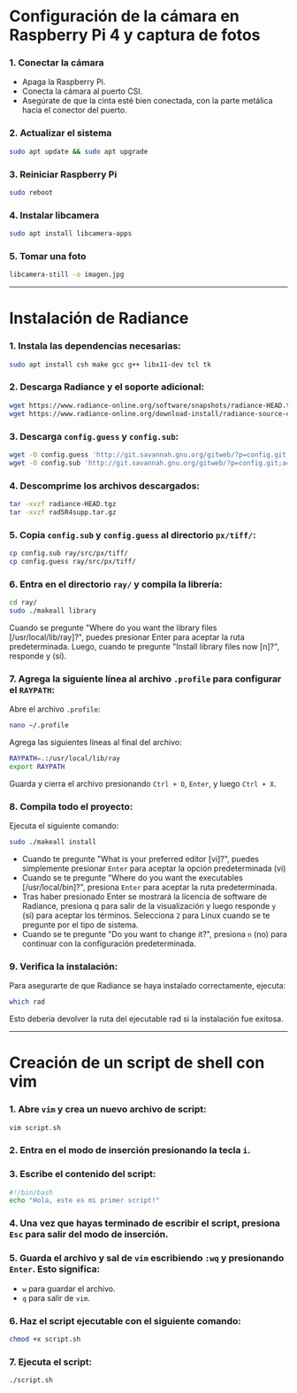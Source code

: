 # Configuración de la cámara en Raspberry Pi 4 y captura de fotos

### 1. Conectar la cámara
- Apaga la Raspberry Pi.
- Conecta la cámara al puerto CSI.
- Asegúrate de que la cinta esté bien conectada, con la parte metálica hacia el conector del puerto.

### 2. Actualizar el sistema
```bash
sudo apt update && sudo apt upgrade
```

### 3. Reiniciar Raspberry Pi
```bash
sudo reboot
```

### 4. Instalar libcamera
```bash
sudo apt install libcamera-apps
```

### 5. Tomar una foto
```bash
libcamera-still -o imagen.jpg
```

---

# Instalación de Radiance 

### 1. Instala las dependencias necesarias:

```bash
sudo apt install csh make gcc g++ libx11-dev tcl tk
```

### 2. Descarga Radiance y el soporte adicional:

```bash
wget https://www.radiance-online.org/software/snapshots/radiance-HEAD.tgz
wget https://www.radiance-online.org/download-install/radiance-source-code/latest-release/rad5R4supp.tar.gz
```

### 3. Descarga `config.guess` y `config.sub`:

```bash
wget -O config.guess 'http://git.savannah.gnu.org/gitweb/?p=config.git;a=blob_plain;f=config.guess;hb=HEAD'
wget -O config.sub 'http://git.savannah.gnu.org/gitweb/?p=config.git;a=blob_plain;f=config.sub;hb=HEAD'
```

### 4. Descomprime los archivos descargados:

```bash
tar -xvzf radiance-HEAD.tgz
tar -xvzf rad5R4supp.tar.gz
```

### 5. Copia `config.sub` y `config.guess` al directorio `px/tiff/`:

```bash
cp config.sub ray/src/px/tiff/
cp config.guess ray/src/px/tiff/
```

### 6. Entra en el directorio `ray/` y compila la librería:

```bash
cd ray/
sudo ./makeall library
```
Cuando se pregunte "Where do you want the library files [/usr/local/lib/ray]?", puedes presionar Enter para aceptar la ruta predeterminada. Luego, cuando te pregunte "Install library files now [n]?", responde y (sí).

### 7. Agrega la siguiente línea al archivo `.profile` para configurar el `RAYPATH`:
Abre el archivo `.profile`:

```bash
nano ~/.profile
```

Agrega las siguientes líneas al final del archivo:

```bash
RAYPATH=.:/usr/local/lib/ray
export RAYPATH
```
Guarda y cierra el archivo presionando `Ctrl + O`, `Enter`, y luego `Ctrl + X`.

### 8. Compila todo el proyecto:
Ejecuta el siguiente comando:

```bash
sudo ./makeall install
```

- Cuando te pregunte "What is your preferred editor [vi]?", puedes simplemente presionar `Enter` para aceptar la opción predeterminada (vi)
- Cuando se te pregunte "Where do you want the executables [/usr/local/bin]?", presiona `Enter` para aceptar la ruta predeterminada.
- Tras haber presionado Enter se mostrará la licencia de software de Radiance, presiona q para salir de la visualización y luego responde `y` (sí) para aceptar los términos. Selecciona `2` para Linux cuando se te pregunte por el tipo de sistema.
- Cuando se te pregunte "Do you want to change it?", presiona `n` (no) para continuar con la configuración predeterminada.

### 9. Verifica la instalación:
Para asegurarte de que Radiance se haya instalado correctamente, ejecuta:

```bash
which rad
```

Esto debería devolver la ruta del ejecutable rad si la instalación fue exitosa.

---

# Creación de un script de shell con vim

### 1. Abre `vim` y crea un nuevo archivo de script:
```bash
vim script.sh
```

### 2. Entra en el **modo de inserción** presionando la tecla `i`.

### 3. Escribe el contenido del script:
```bash
#!/bin/bash
echo "Hola, este es mi primer script!"
```

### 4. Una vez que hayas terminado de escribir el script, presiona `Esc` para salir del **modo de inserción**.

### 5. Guarda el archivo y sal de `vim` escribiendo `:wq` y presionando `Enter`. Esto significa:
- `w` para guardar el archivo.
- `q` para salir de `vim`.

### 6. Haz el script ejecutable con el siguiente comando:
```bash
chmod +x script.sh
```

### 7. Ejecuta el script:
```bash
./script.sh
```
